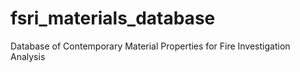 # fsri_materials_database
Database of Contemporary Material Properties for Fire Investigation Analysis
